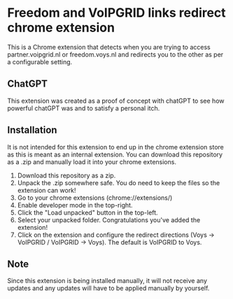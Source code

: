 # Freedom and VoIPGRID links redirect chrome extension
This is a Chrome extension that detects when you are trying to access partner.voipgrid.nl or freedom.voys.nl and redirects you to the other as per a configurable setting.

## ChatGPT
This extension was created as a proof of concept with chatGPT to see how powerful chatGPT was and to satisfy a personal itch.

## Installation
It is not intended for this extension to end up in the chrome extension store as this is meant as an internal extension.
You can download this repository as a .zip and manually load it into your chrome extensions.

1. Download this repository as a zip.
2. Unpack the .zip somewhere safe. You do need to keep the files so the extension can work!
3. Go to your chrome extensions (chrome://extensions/)
4. Enable developer mode in the top-right.
5. Click the "Load unpacked" button in the top-left.
6. Select your unpacked folder. Congratulations you've added the extension!
7. Click on the extension and configure the redirect directions (Voys -> VoIPGRID / VoIPGRID -> Voys). The default is VoIPGRID to Voys.

## Note
Since this extension is being installed manually, it will not receive any updates and any updates will have to be applied manually by yourself.
